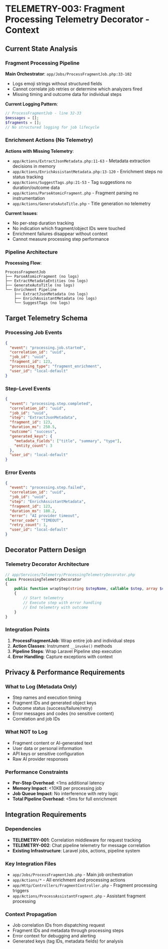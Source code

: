 # TELEMETRY-003: Fragment Processing Telemetry Decorator - Context

## Current State Analysis

### Fragment Processing Pipeline
**Main Orchestrator**: `app/Jobs/ProcessFragmentJob.php:33-102`
- Logs emoji strings without structured fields
- Cannot correlate job retries or determine which analyzers fired
- Missing timing and outcome data for individual steps

**Current Logging Pattern**:
```php
// ProcessFragmentJob - line 32-33
$messages = [];
$fragments = [];
// No structured logging for job lifecycle
```

### Enrichment Actions (No Telemetry)
**Actions with Missing Telemetry**:
- `app/Actions/ExtractJsonMetadata.php:11-63` - Metadata extraction decisions in memory
- `app/Actions/EnrichAssistantMetadata.php:13-120` - Enrichment steps no status tracking  
- `app/Actions/SuggestTags.php:21-53` - Tag suggestions no duration/outcome data
- `app/Actions/ParseAtomicFragment.php` - Fragment parsing no instrumentation
- `app/Actions/GenerateAutoTitle.php` - Title generation no telemetry

**Current Issues**:
- No per-step duration tracking
- No indication which fragment/object IDs were touched
- Enrichment failures disappear without context
- Cannot measure processing step performance

### Pipeline Architecture
**Processing Flow**:
```
ProcessFragmentJob
├── ParseAtomicFragment (no logs)
├── ExtractMetadataEntities (no logs)  
├── GenerateAutoTitle (no logs)
└── Enrichment Pipeline
    ├── ExtractJsonMetadata (no logs)
    ├── EnrichAssistantMetadata (no logs)
    └── SuggestTags (no logs)
```

## Target Telemetry Schema

### Processing Job Events
```json
{
  "event": "processing.job.started",
  "correlation_id": "uuid",
  "job_id": "uuid",
  "fragment_id": 123,
  "processing_type": "fragment_enrichment",
  "user_id": "local-default"
}
```

### Step-Level Events
```json
{
  "event": "processing.step.completed",
  "correlation_id": "uuid", 
  "job_id": "uuid",
  "step": "ExtractJsonMetadata",
  "fragment_id": 123,
  "duration_ms": 250.5,
  "outcome": "success",
  "generated_keys": {
    "metadata_fields": ["title", "summary", "type"],
    "entity_count": 3
  },
  "user_id": "local-default"
}
```

### Error Events
```json
{
  "event": "processing.step.failed",
  "correlation_id": "uuid",
  "job_id": "uuid", 
  "step": "EnrichAssistantMetadata",
  "fragment_id": 123,
  "duration_ms": 180.2,
  "error": "AI provider timeout",
  "error_code": "TIMEOUT",
  "retry_count": 1,
  "user_id": "local-default"
}
```

## Decorator Pattern Design

### Telemetry Decorator Architecture
```php
// app/Services/Telemetry/ProcessingTelemetryDecorator.php
class ProcessingTelemetryDecorator
{
    public function wrapStep(string $stepName, callable $step, array $context = [])
    {
        // Start telemetry
        // Execute step with error handling
        // End telemetry with outcome
    }
}
```

### Integration Points
1. **ProcessFragmentJob**: Wrap entire job and individual steps
2. **Action Classes**: Instrument `__invoke()` methods
3. **Pipeline Steps**: Wrap Laravel Pipeline step execution
4. **Error Handling**: Capture exceptions with context

## Privacy & Performance Requirements

### What to Log (Metadata Only)
- Step names and execution timing
- Fragment IDs and generated object keys
- Outcome status (success/failure/retry)
- Error messages and codes (no sensitive content)
- Correlation and job IDs

### What NOT to Log
- Fragment content or AI-generated text
- User data or personal information  
- API keys or sensitive configuration
- Raw AI provider responses

### Performance Constraints
- **Per-Step Overhead**: <1ms additional latency
- **Memory Impact**: <10KB per processing job
- **Job Queue Impact**: No interference with retry logic
- **Total Pipeline Overhead**: <5ms for full enrichment

## Integration Requirements

### Dependencies
- **TELEMETRY-001**: Correlation middleware for request tracking
- **TELEMETRY-002**: Chat pipeline telemetry for message correlation
- **Existing Infrastructure**: Laravel jobs, actions, pipeline system

### Key Integration Files
- `app/Jobs/ProcessFragmentJob.php` - Main job orchestration
- `app/Actions/*` - All enrichment and processing actions
- `app/Http/Controllers/FragmentController.php` - Fragment processing triggers
- `app/Actions/ProcessAssistantFragment.php` - Assistant fragment processing

### Context Propagation
- Job correlation IDs from dispatching request
- Fragment IDs and metadata through processing steps
- Error context for debugging and alerting
- Generated keys (tag IDs, metadata fields) for analysis